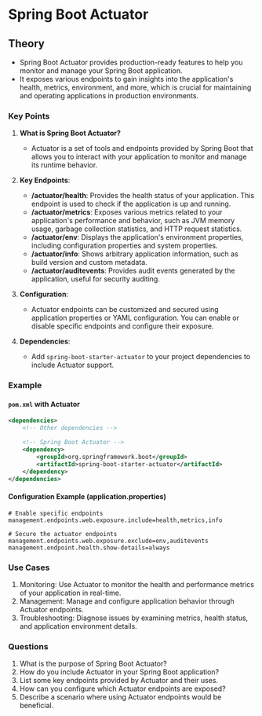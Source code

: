 # Spring Boot Actuator

## Theory

- Spring Boot Actuator provides production-ready features to help you monitor and manage your Spring Boot application.
- It exposes various endpoints to gain insights into the application's health, metrics, environment, and more, which is crucial for maintaining and operating applications in production environments.

### Key Points

1. **What is Spring Boot Actuator?**

   - Actuator is a set of tools and endpoints provided by Spring Boot that allows you to interact with your application to monitor and manage its runtime behavior.

2. **Key Endpoints**:

   - **/actuator/health**: Provides the health status of your application. This endpoint is used to check if the application is up and running.
   - **/actuator/metrics**: Exposes various metrics related to your application's performance and behavior, such as JVM memory usage, garbage collection statistics, and HTTP request statistics.
   - **/actuator/env**: Displays the application's environment properties, including configuration properties and system properties.
   - **/actuator/info**: Shows arbitrary application information, such as build version and custom metadata.
   - **/actuator/auditevents**: Provides audit events generated by the application, useful for security auditing.

3. **Configuration**:

   - Actuator endpoints can be customized and secured using application properties or YAML configuration. You can enable or disable specific endpoints and configure their exposure.

4. **Dependencies**:
   - Add `spring-boot-starter-actuator` to your project dependencies to include Actuator support.

### Example

#### `pom.xml` with Actuator

```xml
<dependencies>
    <!-- Other dependencies -->

    <!-- Spring Boot Actuator -->
    <dependency>
        <groupId>org.springframework.boot</groupId>
        <artifactId>spring-boot-starter-actuator</artifactId>
    </dependency>
</dependencies>
```

#### Configuration Example (application.properties)

```properties
# Enable specific endpoints
management.endpoints.web.exposure.include=health,metrics,info

# Secure the actuator endpoints
management.endpoints.web.exposure.exclude=env,auditevents
management.endpoint.health.show-details=always
```

### Use Cases

1. Monitoring: Use Actuator to monitor the health and performance metrics of your application in real-time.
2. Management: Manage and configure application behavior through Actuator endpoints.
3. Troubleshooting: Diagnose issues by examining metrics, health status, and application environment details.

### Questions

1. What is the purpose of Spring Boot Actuator?
2. How do you include Actuator in your Spring Boot application?
3. List some key endpoints provided by Actuator and their uses.
4. How can you configure which Actuator endpoints are exposed?
5. Describe a scenario where using Actuator endpoints would be beneficial.
